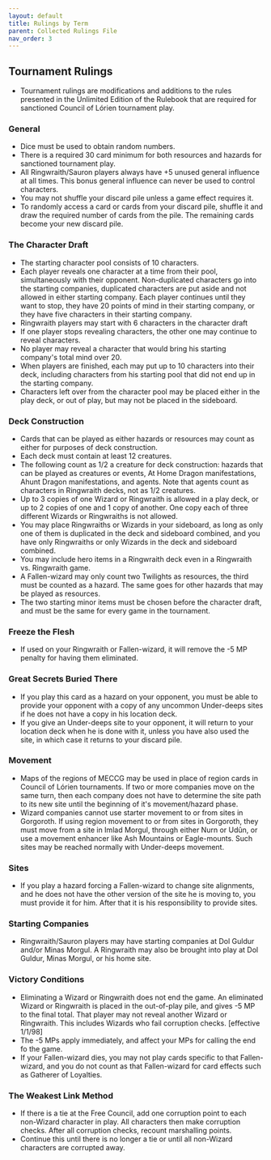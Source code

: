 ```yaml
---
layout: default
title: Rulings by Term
parent: Collected Rulings File
nav_order: 3
---
```


## Tournament Rulings
- Tournament rulings are modifications and additions to the rules presented in the Unlimited Edition of the Rulebook that are required for sanctioned Council of Lórien tournament play.

### General
- Dice must be used to obtain random numbers.
- There is a required 30 card minimum for both resources and hazards for sanctioned tournament play.
- All Ringwraith/Sauron players always have +5 unused general influence at all times. This bonus general influence can never be used to control characters.
- You may not shuffle your discard pile unless a game effect requires it.
- To randomly access a card or cards from your discard pile, shuffle it and draw the required number of cards from the pile. The remaining cards become your new discard pile.

### The Character Draft
- The starting character pool consists of 10 characters.
- Each player reveals one character at a time from their pool, simultaneously with their opponent. Non-duplicated characters go into the starting companies, duplicated characters are put aside and not allowed in either starting company. Each player continues until they want to stop, they have 20 points of mind in their starting company, or they have five characters in their starting company.
- Ringwraith players may start with 6 characters in the character draft
- If one player stops revealing characters, the other one may continue to reveal characters.
- No player may reveal a character that would bring his starting company's total mind over 20.
- When players are finished, each may put up to 10 characters into their deck, including characters from his starting pool that did not end up in the starting company.
- Characters left over from the character pool may be placed either in the play deck, or out of play, but may not be placed in the sideboard.

### Deck Construction
- Cards that can be played as either hazards or resources may count as either for purposes of deck construction.
- Each deck must contain at least 12 creatures.
- The following count as 1/2 a creature for deck construction: hazards that can be played as creatures or events, At Home Dragon manifestations, Ahunt Dragon manifestations, and agents. Note that agents count as characters in Ringwraith decks, not as 1/2 creatures.
- Up to 3 copies of one Wizard or Ringwraith is allowed in a play deck, or up to 2 copies of one and 1 copy of another. One copy each of three different Wizards or Ringwraiths is not allowed.
- You may place Ringwraiths or Wizards in your sideboard, as long as only one of them is duplicated in the deck and sideboard combined, and you have only Ringwraiths or only Wizards in the deck and sideboard combined.
- You may include hero items in a Ringwraith deck even in a Ringwraith vs. Ringwraith game.
- A Fallen-wizard may only count two Twilights as resources, the third must be counted as a hazard. The same goes for other hazards that may be played as resources.
- The two starting minor items must be chosen before the character draft, and must be the same for every game in the tournament.

### Freeze the Flesh
- If used on your Ringwraith or Fallen-wizard, it will remove the -5 MP penalty for having them eliminated.

### Great Secrets Buried There
- If you play this card as a hazard on your opponent, you must be able to provide your opponent with a copy of any uncommon Under-deeps sites if he does not have a copy in his location deck.
- If you give an Under-deeps site to your opponent, it will return to your location deck when he is done with it, unless you have also used the site, in which case it returns to your discard pile.

### Movement
- Maps of the regions of MECCG may be used in place of region cards in Council of Lórien tournaments. If two or more companies move on the same turn, then each company does not have to determine the site path to its new site until the beginning of it's movement/hazard phase.
- Wizard companies cannot use starter movement to or from sites in Gorgoroth. If using region movement to or from sites in Gorgoroth, they must move from a site in Imlad Morgul, through either Nurn or Udûn, or use a movement enhancer like Ash Mountains or Eagle-mounts. Such sites may be reached normally with Under-deeps movement.

### Sites
- If you play a hazard forcing a Fallen-wizard to change site alignments, and he does not have the other version of the site he is moving to, you must provide it for him. After that it is his responsibility to provide sites.

### Starting Companies
- Ringwraith/Sauron players may have starting companies at Dol Guldur and/or Minas Morgul. A Ringwraith may also be brought into play at Dol Guldur, Minas Morgul, or his home site.

### Victory Conditions
- Eliminating a Wizard or Ringwraith does not end the game. An eliminated Wizard or Ringwraith is placed in the out-of-play pile, and gives -5 MP to the final total. That player may not reveal another Wizard or Ringwraith. This includes Wizards who fail corruption checks. [effective 1/1/98]
- The -5 MPs apply immediately, and affect your MPs for calling the end fo the game.
- If your Fallen-wizard dies, you may not play cards specific to that Fallen-wizard, and you do not count as that Fallen-wizard for card effects such as Gatherer of Loyalties.

### The Weakest Link Method
- If there is a tie at the Free Council, add one corruption point to each non-Wizard character in play. All characters then make corruption checks. After all corruption checks, recount marshalling points.
- Continue this until there is no longer a tie or until all non-Wizard characters are corrupted away.
